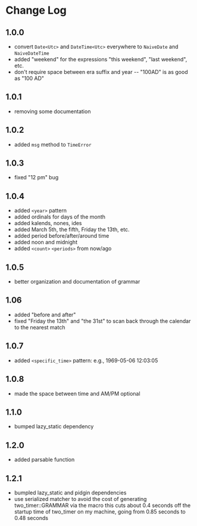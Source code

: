 # Change Log

## 1.0.0
* convert `Date<Utc>` and `DateTime<Utc>` everywhere to `NaiveDate` and `NaiveDateTime`
* added "weekend" for the expressions "this weekend", "last weekend", etc.
* don't require space between era suffix and year -- "100AD" is as good as "100 AD"
## 1.0.1
* removing some documentation
## 1.0.2
* added `msg` method to `TimeError`
## 1.0.3
* fixed "12 pm" bug
## 1.0.4
* added `<year>` pattern
* added ordinals for days of the month
* added kalends, nones, ides
* added March 5th, the fifth, Friday the 13th, etc.
* added period before/after/around time
* added noon and midnight
* added `<count>` `<periods>` from now/ago
## 1.0.5
* better organization and documentation of grammar
## 1.06
* added "before and after"
* fixed "Friday the 13th" and "the 31st" to scan back through the calendar to the nearest match
## 1.0.7
* added `<specific_time>` pattern: e.g., 1969-05-06 12:03:05
## 1.0.8
* made the space between time and AM/PM optional
## 1.1.0
* bumped lazy_static dependency
## 1.2.0
* added parsable function
## 1.2.1
* bumpled lazy_static and pidgin dependencies
* use serialized matcher to avoid the cost of generating two_timer::GRAMMAR via the macro
this cuts about 0.4 seconds off the startup time of two_timer on my machine, going from 0.85 seconds to 0.48 seconds